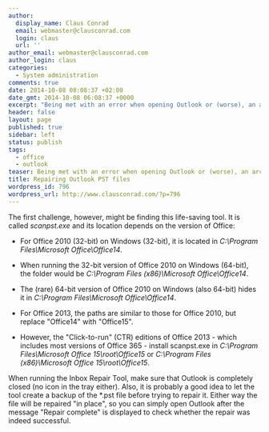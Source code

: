 ```yaml
---
author:
  display_name: Claus Conrad
  email: webmaster@clausconrad.com
  login: claus
  url: ''
author_email: webmaster@clausconrad.com
author_login: claus
categories:
  - System administration
comments: true
date: 2014-10-08 08:08:37 +02:00
date_gmt: 2014-10-08 06:08:37 +0000
excerpt: "Being met with an error when opening Outlook or (worse), an archived PST file, can be a frightening experience. Fortunately Microsoft's Inbox Repair Tool does a good job at recovering mails in many cases.\r\n\r\n"
header: false
layout: page
published: true
sidebar: left
status: publish
tags:
  - office
  - outlook
teaser: Being met with an error when opening Outlook or (worse), an archived PST file, can be a frightening experience. Fortunately Microsoft's Inbox Repair Tool does a good job at recovering mails in many cases.
title: Repairing Outlook PST files
wordpress_id: 796
wordpress_url: http://www.clausconrad.com/?p=796
---
```

The first challenge, however, might be finding this life-saving tool. It is called _scanpst.exe_ and its location depends on the version of Office:

* For Office 2010 (32-bit) on Windows (32-bit), it is located in _C:\Program Files\Microsoft Office\Office14_.

* When running the 32-bit version of Office 2010 on Windows (64-bit), the folder would be _C:\Program Files (x86)\Microsoft Office\Office14_.

* The (rare) 64-bit version of Office 2010 on Windows (also 64-bit) hides it in _C:\Program Files\Microsoft Office\Office14_.

* For Office 2013, the paths are similar to those for Office 2010, but replace "Office14" with "Office15".

* However, the "Click-to-run" (CTR) editions of Office 2013 - which includes most versions of Office 365 - install scanpst.exe in _C:\Program Files\Microsoft Office 15\root\Office15_ or _C:\Program Files (x86)\Microsoft Office 15\root\Office15_.
  
When running the Inbox Repair Tool, make sure that Outlook is completely closed (no icon in the tray either). Also, it is probably a good idea to let the tool create a backup of the \*.pst file before trying to repair it. Either way the file will be repaired "in place", so you can simply open Outlook after the message "Repair complete" is displayed to check whether the repair was indeed successful.
